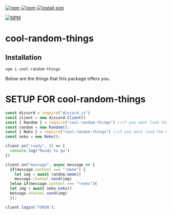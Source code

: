 [![npm](https://img.shields.io/npm/v/cool-random-things.svg)](https://www.npmjs.com/package/cool-random-things)
[![npm](https://img.shields.io/npm/dt/cool-random-things.svg?maxAge=3600)](https://www.npmjs.com/package/cool-random-things)
[![install size](https://packagephobia.now.sh/badge?p=cool-random-things)](https://packagephobia.now.sh/result?p=cool-random-things)

[![NPM](https://nodei.co/npm/cool-random-things.png?downloads=true&downloadRank=true&stars=true)](https://nodei.co/npm/cool-random-things/)

# cool-random-things

## Installation
```
npm i cool-random-things
```
Below are the things that this package offers you.
# SETUP FOR cool-random-things

```js
const discord = require("discord.js")
const client = new discord.Client()
const { Random } = require("cool-random-things") //if you want load the Random Package
const random = new Random();
const { Neko } = require("cool-random-things") //if you want load the Neko Package
const neko = new Neko();

client.on("ready", () => {
  console.log("Ready to go")
})

client.on("message", async message => {
  if(message.content === "!meme") {
    let img = await random.meme()
    message.channel.send(img)
  }else if(message.content === "!neko"){
  let img = await neko.neko()
  message.channel.send(img)
  });

client.login('TOKEN');
```
